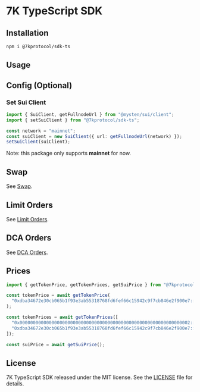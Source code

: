 # 7K TypeScript SDK

## Installation

```bash
npm i @7kprotocol/sdk-ts
```

## Usage

## Config (Optional)

### Set Sui Client

```typescript
import { SuiClient, getFullnodeUrl } from "@mysten/sui/client";
import { setSuiClient } from "@7kprotocol/sdk-ts";

const network = "mainnet";
const suiClient = new SuiClient({ url: getFullnodeUrl(network) });
setSuiClient(suiClient);
```

Note: this package only supports **mainnet** for now.

## Swap

See [Swap](docs/SWAP.md).

## Limit Orders

See [Limit Orders](docs/LIMIT.md).

## DCA Orders

See [DCA Orders](docs/DCA.md).

## Prices

```typescript
import { getTokenPrice, getTokenPrices, getSuiPrice } from "@7kprotocol/sdk-ts";

const tokenPrice = await getTokenPrice(
  "0xdba34672e30cb065b1f93e3ab55318768fd6fef66c15942c9f7cb846e2f900e7::usdc::USDC",
);

const tokenPrices = await getTokenPrices([
  "0x0000000000000000000000000000000000000000000000000000000000000002::sui::SUI",
  "0xdba34672e30cb065b1f93e3ab55318768fd6fef66c15942c9f7cb846e2f900e7::usdc::USDC",
]);

const suiPrice = await getSuiPrice();
```

## License

7K TypeScript SDK released under the MIT license. See the [LICENSE](./LICENSE)
file for details.
